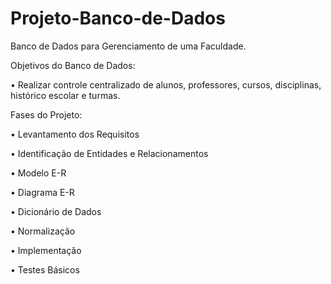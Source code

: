 # Projeto-Banco-de-Dados
 Banco de Dados para Gerenciamento de uma Faculdade.
 
Objetivos do Banco de Dados:

•	Realizar controle centralizado de alunos, professores, cursos, disciplinas, histórico escolar e turmas.

Fases do Projeto:

•	Levantamento dos Requisitos

•	Identificação de Entidades e Relacionamentos

•	Modelo E-R

•	Diagrama E-R

•	Dicionário de Dados

•	Normalização

•	Implementação

•	Testes Básicos
